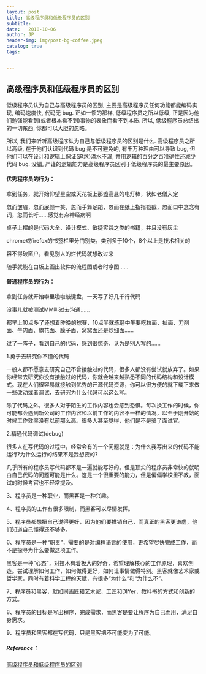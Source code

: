 ```yaml
---
layout: post
title: 高级程序员和低级程序员的区别
subtitle:   
date:   2018-10-06
author: JP
header-img: img/post-bg-coffee.jpeg
catalog: true
tags:


---
```


## 高级程序员和低级程序员的区别


低级程序员认为自己与高级程序员的区别, 主要是高级程序员任何功能都能编码实现, 编码速度快, 代码无 bug. 正如一惯的那样, 低级程序员之所以低级, 正是因为他们勉强能看到(或者根本看不到)事物的表象而看不到本质. 所以, 低级程序员总结出的一切东西, 你都可以大胆的忽略。

所以, 我们来听听高级程序认为自己与低级程序员的区别是什么. 高级程序员之所以高级, 在于他们认识到代码 bug 是不可避免的, 有千万种理由可以导致 bug, 但他们可以在设计和逻辑上保证(追求)滴水不漏, 并用逻辑的百分之百准确性还减少代码 bug. 没错, 严谨的逻辑能力是高级程序员区别于低级程序员的最主要原因。

#### 优秀程序员的行为：

拿到任务，就开始仰望星空或天花板上那盏高悬的电灯棒，状如老僧入定

忽而皱眉，忽而展颜一笑，忽而手舞足蹈，忽而在纸上指指戳戳，忽而口中念念有词，忽而长吁……感觉有点神经病啊

桌子上摆的是代码大全、设计模式、敏捷实践之类的书籍，并且没有灰尘

chrome或firefox的书签栏里分门别类，类别多于10个，8个以上是技术相关的

容不得破窗户，看见别人的烂代码就想改过来

随手就能在白板上画出软件的流程图或者时序图……

#### 普通程序员的行为：

拿到任务就开始噼里啪啦敲键盘，一天写了好几千行代码

没事儿就被测试MM叫过去沟通……

都早上10点多了还想着昨晚的球赛，10点半就琢磨中午要吃拉面、扯面、刀削面、牛肉面、旗花面、臊子面、窝窝面还是炒细面……

过了一阵子，看到自己的代码，感到很惊奇，认为是别人写的……

1.勇于去研究你不懂的代码

一般人都不愿意去研究自己不曾接触过的代码，很多人都没有尝试就放弃了。如果你经常去研究你没有接触过的代码，你就会越来越熟悉不同的代码结构和设计模式。现在人们很容易就接触到优秀的开源代码资源，你可以很方便的就下载下来做一些改动或者调试，去研究为什么代码可以这么写。

除了代码之外，很多人对于陌生的工作内容也会感到恐惧。每次换工作的时候，你可能都会遇到新公司的工作内容和以前工作的内容不一样的情况，以至于刚开始的时候工作效率没有以前那么高。很多人甚至觉得，他们是不是骗了面试官。

2.精通代码调试(debug)

很多人在写代码的过程中，经常会有的一个问题就是：为什么我写出来的代码不能运行?为什么运行的结果不是我想要的?

几乎所有的程序员写代码都不是一遍就能写好的。但是顶尖的程序员非常快的就明白自己代码的问题可能是什么。这是一个很重要的能力，但是偏偏学校里不教，面试的时候考官也不经常提及。

3、程序员是一种职业，而黑客是一种兴趣。

4、程序员的工作有很多限制，而黑客可以尽情发挥。

5、程序员都想把自己说得更好，因为他们要推销自己，而真正的黑客更谦虚，他们知道自己懂得还不够多。

6、程序员是一种“职责”，需要的是对编程语言的使用，更希望尽快完成工作，而不是探寻为什么要做这项工作。

黑客是一种“心态”，对技术有着极大的好奇，希望理解核心的工作原理，喜欢创造。尝试理解如何工作，如何做得更好，如何让事情做得特别。黑客就像艺术家或哲学家，同时有着科学工程的天赋，有很多“为什么”和“为什么不”。

7、程序员和黑客，就如同画匠和艺术家，工匠和DIYer，教科书的方式和创新的方式。

8、程序员的目标是写出程序，完成需求，而黑客是要让程序为自己而用，满足自身需求。

9、程序员和黑客都在写代码，只是黑客把不可能变为了可能。


##### Reference：
[高级程序员和低级程序员的区别](https://www.cnblogs.com/hgmyz/p/7416384.html)